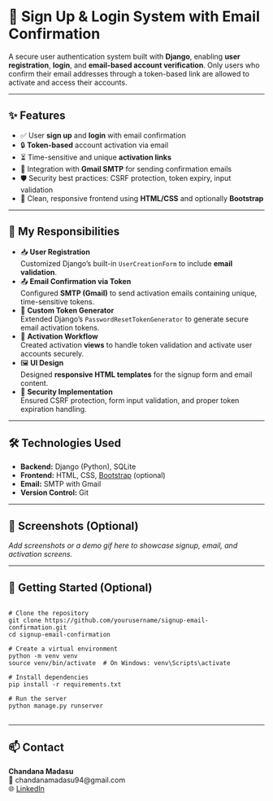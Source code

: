<h1>🔐 Sign Up & Login System with Email Confirmation</h1>
<p>
A secure user authentication system built with <strong>Django</strong>, enabling <strong>user registration</strong>, <strong>login</strong>, and <strong>email-based account verification</strong>. Only users who confirm their email addresses through a token-based link are allowed to activate and access their accounts.
</p>
<hr>
<h2>✨ Features</h2>
<ul>
  <li>✅ User <strong>sign up</strong> and <strong>login</strong> with email confirmation</li>
  <li>🔒 <strong>Token-based</strong> account activation via email</li>
  <li>⏳ Time-sensitive and unique <strong>activation links</strong></li>
  <li>📩 Integration with <strong>Gmail SMTP</strong> for sending confirmation emails</li>
  <li>🛡️ Security best practices: CSRF protection, token expiry, input validation</li>
  <li>🎨 Clean, responsive frontend using <strong>HTML/CSS</strong> and optionally <strong>Bootstrap</strong></li>
</ul>
<hr>
<h2>🧠 My Responsibilities</h2>
<ul>
  <li>📥 <strong>User Registration</strong><br>
  Customized Django’s built-in <code>UserCreationForm</code> to include <strong>email validation</strong>.</li>

  <li>📤 <strong>Email Confirmation via Token</strong><br>
  Configured <strong>SMTP (Gmail)</strong> to send activation emails containing unique, time-sensitive tokens.</li>

  <li>🔐 <strong>Custom Token Generator</strong><br>
  Extended Django’s <code>PasswordResetTokenGenerator</code> to generate secure email activation tokens.</li>

  <li>🔄 <strong>Activation Workflow</strong><br>
  Created activation <strong>views</strong> to handle token validation and activate user accounts securely.</li>

  <li>🖼️ <strong>UI Design</strong><br>
  Designed <strong>responsive HTML templates</strong> for the signup form and email content.</li>

  <li>🧰 <strong>Security Implementation</strong><br>
  Ensured CSRF protection, form input validation, and proper token expiration handling.</li>
</ul>

<hr>

<h2>🛠️ Technologies Used</h2>
<ul>
  <li><strong>Backend:</strong> Django (Python), SQLite</li>
  <li><strong>Frontend:</strong> HTML, CSS, <a href="https://getbootstrap.com/">Bootstrap</a> (optional)</li>
  <li><strong>Email:</strong> SMTP with Gmail</li>
  <li><strong>Version Control:</strong> Git</li>
</ul>

<hr>

<h2>📸 Screenshots (Optional)</h2>
<p><em>Add screenshots or a demo gif here to showcase signup, email, and activation screens.</em></p>

<hr>

<h2>🚀 Getting Started (Optional)</h2>

<pre>
<code>
# Clone the repository
git clone https://github.com/yourusername/signup-email-confirmation.git
cd signup-email-confirmation

# Create a virtual environment
python -m venv venv
source venv/bin/activate  # On Windows: venv\Scripts\activate

# Install dependencies
pip install -r requirements.txt

# Run the server
python manage.py runserver
</code>
</pre>

<hr>

<h2>📫 Contact</h2>
<p>
<strong>Chandana Madasu</strong><br>
📧 chandanamadasu94@gmail.com<br>
🌐 <a href="https://www.linkedin.com/in/your-profile">LinkedIn</a>
</p>
